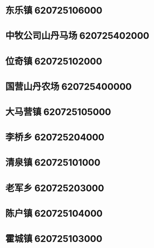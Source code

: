 # 东乐镇 620725106000
# 中牧公司山丹马场 620725402000
# 位奇镇 620725102000
# 国营山丹农场 620725400000
# 大马营镇 620725105000
# 李桥乡 620725204000
# 清泉镇 620725101000
# 老军乡 620725203000
# 陈户镇 620725104000
# 霍城镇 620725103000
